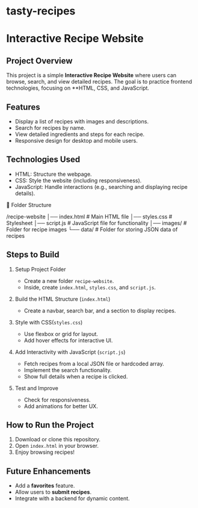 # tasty-recipes
# Interactive Recipe Website

##  Project Overview

This project is a simple **Interactive Recipe Website** where users can browse, search, and view detailed recipes. The goal is to practice frontend technologies, focusing on **HTML, CSS, and JavaScript.

## Features

- Display a list of recipes with images and descriptions.
- Search for recipes by name.
- View detailed ingredients and steps for each recipe.
- Responsive design for desktop and mobile users.

## Technologies Used

- HTML: Structure the webpage.
- CSS: Style the website (including responsiveness).
- JavaScript: Handle interactions (e.g., searching and displaying recipe details).

 📂 Folder Structure

/recipe-website
│── index.html        # Main HTML file
│── styles.css        # Stylesheet
│── script.js         # JavaScript file for functionality
│── images/           # Folder for recipe images
└── data/             # Folder for storing JSON data of recipes

## Steps to Build

1. Setup Project Folder

   - Create a new folder `recipe-website`.
   - Inside, create `index.html`, `styles.css`, and `script.js`.

2. Build the HTML Structure (`index.html`)

   - Create a navbar, search bar, and a section to display recipes.

3. Style with CSS(`styles.css`)

   - Use flexbox or grid for layout.
   - Add hover effects for interactive UI.

4. Add Interactivity with JavaScript (`script.js`)

   - Fetch recipes from a local JSON file or hardcoded array.
   - Implement the search functionality.
   - Show full details when a recipe is clicked.

5. Test and Improve

   - Check for responsiveness.
   - Add animations for better UX.

## How to Run the Project

1. Download or clone this repository.
2. Open `index.html` in your browser.
3. Enjoy browsing recipes!

##  Future Enhancements

- Add a **favorites** feature.
- Allow users to **submit recipes**.
- Integrate with a backend for dynamic content.




